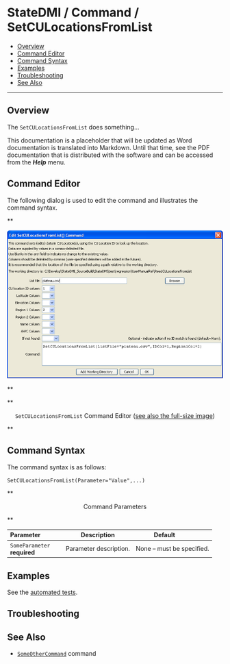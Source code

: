 # StateDMI / Command / SetCULocationsFromList #

* [Overview](#overview)
* [Command Editor](#command-editor)
* [Command Syntax](#command-syntax)
* [Examples](#examples)
* [Troubleshooting](#troubleshooting)
* [See Also](#see-also)

-------------------------

## Overview ##

The `SetCULocationsFromList` does something...

This documentation is a placeholder that will be updated as Word documentation is translated into Markdown.
Until that time, see the PDF documentation that is distributed with the software and can be accessed
from the ***Help*** menu.

## Command Editor ##

The following dialog is used to edit the command and illustrates the command syntax.

**<p style="text-align: center;">
![SetCULocationsFromList](SetCULocationsFromList.png)
</p>**

**<p style="text-align: center;">
`SetCULocationsFromList` Command Editor (<a href="../SetCULocationsFromList.png">see also the full-size image</a>)
</p>**

## Command Syntax ##

The command syntax is as follows:

```text
SetCULocationsFromList(Parameter="Value",...)
```
**<p style="text-align: center;">
Command Parameters
</p>**

| **Parameter**&nbsp;&nbsp;&nbsp;&nbsp;&nbsp;&nbsp;&nbsp;&nbsp;&nbsp;&nbsp;&nbsp;&nbsp; | **Description** | **Default**&nbsp;&nbsp;&nbsp;&nbsp;&nbsp;&nbsp;&nbsp;&nbsp;&nbsp;&nbsp; |
| --------------|-----------------|----------------- |
|`SomeParameter`<br>**required**|Parameter description.|None – must be specified.|

## Examples ##

See the [automated tests](https://github.com/OpenCDSS/cdss-app-statedmi-test/tree/master/test/regression/commands/SetCULocationsFromList).

## Troubleshooting ##

## See Also ##

* [`SomeOtherCommand`](../SomeOtherCommand/SomeOtherCommand) command
